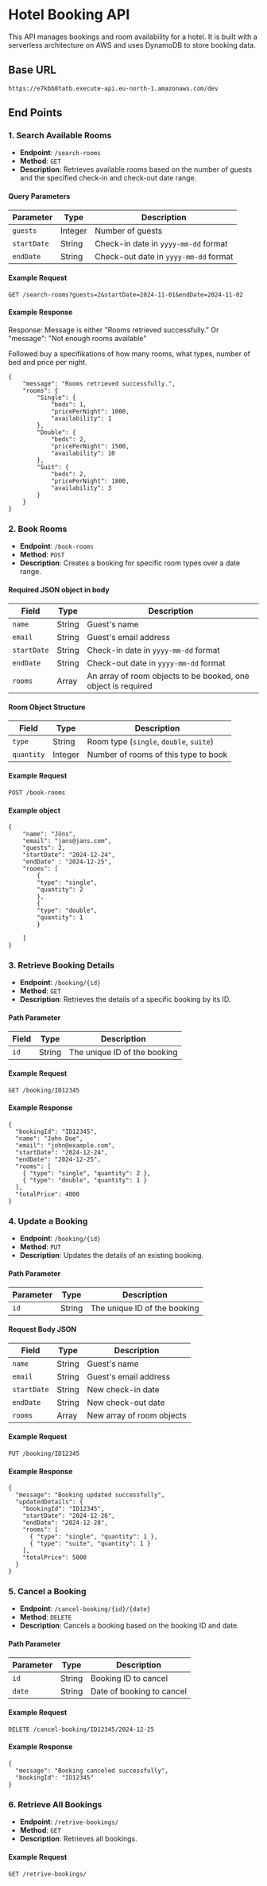 # Hotel Booking API

This API manages bookings and room availability for a hotel. It is built with a serverless architecture on AWS and uses DynamoDB to store booking data.

## Base URL

```plaintext
https://e7kbb8tatb.execute-api.eu-north-1.amazonaws.com/dev
```

## End Points
### 1. Search Available Rooms

- **Endpoint**: `/search-rooms`
- **Method**: `GET`
- **Description**: Retrieves available rooms based on the number of guests and the specified check-in and check-out date range.

#### Query Parameters

| Parameter   | Type    | Description                                     |
|-------------|---------|-------------------------------------------------|
| `guests`    | Integer | Number of guests                                |
| `startDate` | String  | Check-in date in `yyyy-mm-dd` format            |
| `endDate`   | String  | Check-out date in `yyyy-mm-dd` format           |

#### Example Request
```plaintext
GET /search-rooms?guests=2&startDate=2024-11-01&endDate=2024-11-02
```

#### Example Response

Response: Message is either "Rooms retrieved successfully.” Or  "message": "Not enough rooms available”

Followed buy a specifikations of how many rooms, what types, number of bed and price per night.
```plaintext
{
    "message": "Rooms retrieved successfully.",
    "rooms": {
        "Single": {
            "beds": 1,
            "pricePerNight": 1000,
            "availability": 1
        },
        "Double": {
            "beds": 2,
            "pricePerNight": 1500,
            "availability": 10
        },
        "Suit": {
            "beds": 2,
            "pricePerNight": 1800,
            "availability": 3
        }
    }
}
```

### 2. Book Rooms
- **Endpoint**: `/book-rooms`
- **Method**: `POST`
- **Description**: Creates a booking for specific room types over a date range.

#### Required JSON object in body

| Field      | Type   | Description                                 |
|------------|--------|---------------------------------------------|
| `name`     | String | Guest's name                                |
| `email`    | String | Guest's email address                       |
| `startDate`| String | Check-in date in `yyyy-mm-dd` format        |
| `endDate`  | String | Check-out date in `yyyy-mm-dd` format       |
| `rooms`    | Array  | An array of room objects to be booked, one object is required       |

#### Room Object Structure

| Field      | Type    | Description                                         |
|------------|---------|-----------------------------------------------------|
| `type`     | String  | Room type (`single`, `double`, `suite`)             |
| `quantity` | Integer | Number of rooms of this type to book                |

#### Example Request
```plaintext
POST /book-rooms
```

#### Example object
```plaintext
{
    "name": "Jöns",
    "email": "jans@jans.com",
    "guests": 2,
    "startDate": "2024-12-24",
    "endDate" : "2024-12-25",
    "rooms": [
        {
        "type": "single",
        "quantity": 2
        },
        {
        "type": "double",
        "quantity": 1
        }
    
    ]
}
```
### 3. Retrieve Booking Details
- **Endpoint**: `/booking/{id}`
- **Method**: `GET`
- **Description**: Retrieves the details of a specific booking by its ID.

#### Path Parameter
| Field      | Type    | Description                      |
|------------|---------|----------------------------------|
| `id`       | String  | The unique ID of the booking     |

#### Example Request
```plaintext
GET /booking/ID12345
```

#### Example Response
```plaintext
{
  "bookingId": "ID12345",
  "name": "John Doe",
  "email": "john@example.com",
  "startDate": "2024-12-24",
  "endDate": "2024-12-25",
  "rooms": [
    { "type": "single", "quantity": 2 },
    { "type": "double", "quantity": 1 }
  ],
  "totalPrice": 4000
}
```

### 4. Update a Booking
- **Endpoint**: `/booking/{id}`
- **Method**: `PUT`
- **Description**: Updates the details of an existing booking.

#### Path Parameter
| Parameter  | Type    | Description                      |
|------------|---------|----------------------------------|
| `id`       | String  | The unique ID of the booking     |

#### Request Body JSON
| Field      | Type   | Description                                 |
|------------|--------|---------------------------------------------|
| `name`     | String | Guest's name                                |
| `email`    | String | Guest's email address                       |
| `startDate`| String | New check-in date                           |
| `endDate`  | String | New check-out date                          |
| `rooms`    | Array  | New array of room objects                   |

#### Example Request
```plaintext
PUT /booking/ID12345
```

#### Example Response
```plaintext
{
  "message": "Booking updated successfully",
  "updatedDetails": {
    "bookingId": "ID12345",
    "startDate": "2024-12-26",
    "endDate": "2024-12-28",
    "rooms": [
      { "type": "single", "quantity": 1 },
      { "type": "suite", "quantity": 1 }
    ],
    "totalPrice": 5000
  }
}
```

### 5. Cancel a Booking
- **Endpoint**: `/cancel-booking/{id}/{date}`
- **Method**: `DELETE`
- **Description**: Cancels a booking based on the booking ID and date.

#### Path Parameter
| Parameter  | Type    | Description                      |
|------------|---------|----------------------------------|
| `id`       | String  | Booking ID to cancel             |
| `date`     | String  | Date of booking to cancel        |

#### Example Request
```plaintext
DELETE /cancel-booking/ID12345/2024-12-25
```

#### Example Response
```plaintext
{
  "message": "Booking canceled successfully",
  "bookingId": "ID12345"
}
```

### 6. Retrieve All Bookings
- **Endpoint**: `/retrive-bookings/`
- **Method**: `GET`
- **Description**: Retrieves all bookings.

#### Example Request
```plaintext
GET /retrive-bookings/
```
